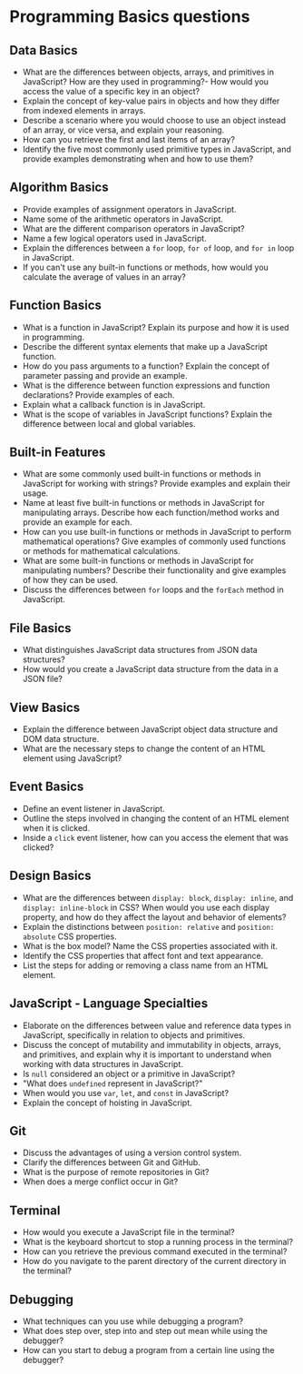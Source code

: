 # Programming Basics questions

## Data Basics

- What are the differences between objects, arrays, and primitives in JavaScript? How are they used in programming?- How would you access the value of a specific key in an object?
- Explain the concept of key-value pairs in objects and how they differ from indexed elements in arrays.
- Describe a scenario where you would choose to use an object instead of an array, or vice versa, and explain your reasoning.
- How can you retrieve the first and last items of an array?
- Identify the five most commonly used primitive types in JavaScript, and provide examples demonstrating when and how to use them?

## Algorithm Basics

- Provide examples of assignment operators in JavaScript.
- Name some of the arithmetic operators in JavaScript.
- What are the different comparison operators in JavaScript?
- Name a few logical operators used in JavaScript.
- Explain the differences between a `for` loop, `for of` loop, and `for in` loop in JavaScript.
- If you can't use any built-in functions or methods, how would you calculate the average of values in an array?

## Function Basics

- What is a function in JavaScript? Explain its purpose and how it is used in programming.
- Describe the different syntax elements that make up a JavaScript function.
- How do you pass arguments to a function? Explain the concept of parameter passing and provide an example.
- What is the difference between function expressions and function declarations? Provide examples of each.
- Explain what a callback function is in JavaScript.
- What is the scope of variables in JavaScript functions? Explain the difference between local and global variables.

## Built-in Features

- What are some commonly used built-in functions or methods in JavaScript for working with strings? Provide examples and explain their usage.
- Name at least five built-in functions or methods in JavaScript for manipulating arrays. Describe how each function/method works and provide an example for each.
- How can you use built-in functions or methods in JavaScript to perform mathematical operations? Give examples of commonly used functions or methods for mathematical calculations.
- What are some built-in functions or methods in JavaScript for manipulating numbers? Describe their functionality and give examples of how they can be used.
- Discuss the differences between `for` loops and the `forEach` method in JavaScript.

## File Basics

- What distinguishes JavaScript data structures from JSON data structures?
- How would you create a JavaScript data structure from the data in a JSON file?

## View Basics

- Explain the difference between JavaScript object data structure and DOM data structure.
- What are the necessary steps to change the content of an HTML element using JavaScript?

## Event Basics

- Define an event listener in JavaScript.
- Outline the steps involved in changing the content of an HTML element when it is clicked.
- Inside a `click` event listener, how can you access the element that was clicked?

## Design Basics

- What are the differences between `display: block`, `display: inline`, and `display: inline-block` in CSS? When would you use each display property, and how do they affect the layout and behavior of elements?
- Explain the distinctions between `position: relative` and `position: absolute` CSS properties.
- What is the box model? Name the CSS properties associated with it.
- Identify the CSS properties that affect font and text appearance.
- List the steps for adding or removing a class name from an HTML element.

## JavaScript - Language Specialties

- Elaborate on the differences between value and reference data types in JavaScript, specifically in relation to objects and primitives.
- Discuss the concept of mutability and immutability in objects, arrays, and primitives, and explain why it is important to understand when working with data structures in JavaScript.
- Is `null` considered an object or a primitive in JavaScript?
- "What does `undefined` represent in JavaScript?"
- When would you use `var`, `let`, and `const` in JavaScript?
- Explain the concept of hoisting in JavaScript.

## Git

- Discuss the advantages of using a version control system.
- Clarify the differences between Git and GitHub.
- What is the purpose of remote repositories in Git?
- When does a merge conflict occur in Git?

## Terminal

- How would you execute a JavaScript file in the terminal?
- What is the keyboard shortcut to stop a running process in the terminal?
- How can you retrieve the previous command executed in the terminal?
- How do you navigate to the parent directory of the current directory in the terminal?

## Debugging

- What techniques can you use while debugging a program?
- What does step over, step into and step out mean while using the debugger?
- How can you start to debug a program from a certain line using the debugger?
